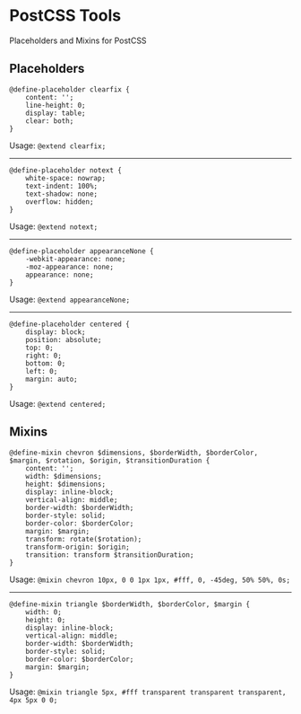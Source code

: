 # PostCSS Tools

Placeholders and Mixins for PostCSS

## Placeholders

```
@define-placeholder clearfix { 
	content: ''; 
	line-height: 0; 
	display: table; 
	clear: both; 
}
```

Usage: `@extend clearfix;`

-----

```
@define-placeholder notext { 
	white-space: nowrap; 
	text-indent: 100%; 
	text-shadow: none; 
	overflow: hidden; 
}
```

Usage: `@extend notext;`

-----

```
@define-placeholder appearanceNone { 
	-webkit-appearance: none; 
	-moz-appearance: none; 
	appearance: none; 
}
```

Usage: `@extend appearanceNone;`

-----

```
@define-placeholder centered { 
	display: block; 
	position: absolute; 
	top: 0; 
	right: 0; 
	bottom: 0; 
	left: 0; 
	margin: auto; 
}
```

Usage: `@extend centered;`

## Mixins

```
@define-mixin chevron $dimensions, $borderWidth, $borderColor, $margin, $rotation, $origin, $transitionDuration { 
	content: ''; 
	width: $dimensions; 
	height: $dimensions; 
	display: inline-block; 
	vertical-align: middle; 
	border-width: $borderWidth; 
	border-style: solid; 
	border-color: $borderColor; 
	margin: $margin; 
	transform: rotate($rotation); 
	transform-origin: $origin; 
	transition: transform $transitionDuration; 
}
```

Usage: `@mixin chevron 10px, 0 0 1px 1px, #fff, 0, -45deg, 50% 50%, 0s;`

-----

```
@define-mixin triangle $borderWidth, $borderColor, $margin { 
	width: 0; 
	height: 0; 
	display: inline-block; 
	vertical-align: middle; 
	border-width: $borderWidth; 
	border-style: solid; 
	border-color: $borderColor; 
	margin: $margin; 
}
```

Usage: `@mixin triangle 5px, #fff transparent transparent transparent, 4px 5px 0 0;`
